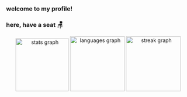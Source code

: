 ### welcome to my profile! 
### here, have a  seat 🪑

<div align="center">
  <img src="https://github-readme-stats.vercel.app/api?username=akauzinha47&hide_title=false&hide_rank=false&show_icons=true&include_all_commits=false&count_private=false&disable_animations=false&theme=nightowl&locale=en&hide_border=false" height="145" alt="stats graph"/>
  <img src="https://github-readme-stats.vercel.app/api/top-langs?username=akauzinha47&locale=en&hide_title=false&layout=compact&card_width=320&langs_count=5&theme=nightowl&hide_border=false" height="150" alt="languages graph"  />
  <img src="https://streak-stats.demolab.com?user=akauzinha47&locale=en&mode=daily&theme=nightowl&hide_border=false&border_radius=5" height="150" alt="streak graph"  />
</div>



<!--

<img loading="lazy" height="180em" src="https://github-readme-stats.vercel.app/api/top-langs/?username=akauzinha47&layout=compact&hide_border=true&langs_count=7&theme=buefy/>

## loading... 🚧

**akauzinha47/akauzinha47** is a ✨ _special_ ✨ repository because its `README.md` (this file) appears on your GitHub profile.

Here are some ideas to get you started:

- 🔭 I’m currently working on ...
- 🌱 I’m currently learning ...
- 👯 I’m looking to collaborate on ...
- 🤔 I’m looking for help with ...
- 💬 Ask me about ...
- 📫 How to reach me: ...
- 😄 Pronouns: ...
- ⚡ Fun fact: ...
-->
